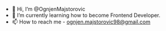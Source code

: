 - 👋 Hi, I’m @OgnjenMajstorovic
- 🌱 I’m currently learning how to become Frontend Developer.
- 📫 How to reach me - ognjen.majstorovic98@gmail.com


